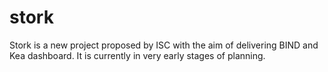 # stork

Stork is a new project proposed by ISC with the aim of delivering BIND and Kea dashboard. It is currently in very early stages of planning.